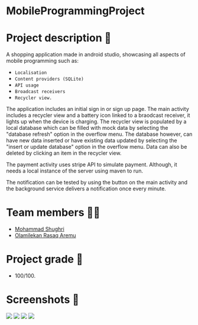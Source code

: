 # MobileProgrammingProject
# Project description 📃
A shopping application made in android studio, showcasing all aspects of mobile programming such as:
- `Localisation`
- `Content providers (SQLite)`
- `API usage`
- `Broadcast receivers`
- `Recycler view.`

The application includes an initial sign in or sign up page. The main activity includes a recycler view and a battery icon linked to a braodcast receiver, it lights up when the device is charging. The recycler view is populated by a local database which can be filled with mock data by selecting the "database refresh" option in the overflow menu. The database however, can have new data inserted or have existing data updated by selecting the "insert or update database" option in the overflow menu. Data can also be deleted by clicking an item in the recycler view.

The payment activity uses stripe API to simulate payment. Although, it needs a local instance of the server using maven to run.

The notification can be tested by using the button on the main activity and the background service delivers a notification once every minute.

# Team members 👨‍💻
- [Mohammad Shughri](https://github.com/MohammadShughri)
- [Olamilekan Rasaq Aremu](https://github.com/Areezy)

# Project grade 📝
- 100/100. 
# Screenshots 📸
![](screenshots/4.jpg)
![](screenshots/1.jpg)
![](screenshots/2.jpg)
![](screenshots/3.jpg)
